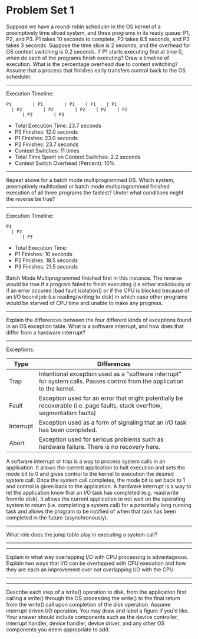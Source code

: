 Problem Set 1
=============
Suppose we have a round-robin scheduler in the OS kernel of a preemptively time sliced system, and three programs in its ready queue: P1, P2, and P3. P1 takes 10 seconds to complete, P2 takes 8.5 seconds, and P3 takes 3 seconds. Suppose the time slice is 2 seconds, and the overhead for OS context switching is 0.2 seconds. If P1 starts executing first at time 0, when do each of the programs finish executing? Draw a timeline of execution. What is the percentage overhead due to context switching? Assume that a process that finishes early transfers control back to the OS scheduler.

---
Execution Timeline:
```
P1        | P1        | P1    | P1    | P1
  | P2        | P2        | P2    | P2    | P2
      | P3        | P3
```
* Total Execution Time: 23.7 seconds
* P3 Finishes: 12.0 seconds
* P1 Finishes: 23.0 seconds
* P2 Finishes: 23.7 seconds
* Context Switches: 11 times
* Total Time Spent on Context Switches: 2.2 seconds
* Context Switch Overhead (Percent): 10%

---
Repeat above for a batch mode multiprogrammed OS. Which system, preemptively multitasked or batch mode multiprogrammed finished execution of all three programs the fastest? Under what conditions might the reverse be true?

---
Execution Timeline:
```
P1
  | P2
      | P3
```
* Total Execution Time: 
* P1 Finishes: 10 seconds
* P2 Finishes: 18.5 seconds
* P3 Finishes: 21.5 seconds

Batch Mode Multiprogrammed finished first in this instance. The reverse would be true if a program failed to finish executing (i.e either maliciously or if an error occured [bad fault isolation]) or if the CPU is blocked because of an I/O bound job (i.e reading/writing to disk) in which case other programs would be starved of CPU time and unable to make any progress.

---
Explain the differences between the four different kinds of exceptions found in an OS exception table. What is a software interrupt, and how does that differ from a hardware interrupt?

---
Exceptions:

|Type|Differences|
|----|-----------|
|Trap|Intentional exception used as a "software interrupt" for system calls. Passes control from the application to the kernel.|
|Fault|Exception used for an error that might potentially be recoverable (i.e. page faults, stack overflow, segmentation faults)|
|Interrupt|Exception used as a form of signaling that an I/O task has been completed.|
|Abort|Exception used for serious problems such as hardware failure. There is no recovery here.|

A software interrupt or trap is a way to process system calls in an application. It allows the current application to halt execution and sets the mode bit to 0 and gives control to the kernel to execution the desired system call. Once the system call completes, the mode bit is set back to 1 and control is given back to the application. A hardware interrupt is a way to let the application know that an I/O task has completed (e.g. read/write from/to disk). It allows the current application to not wait on the operating system to return (i.e. completing a system call) for a potentially long running task and allows the program to be notified of when that task has been completed in the future (asynchronously).

---
What role does the jump table play in executing a system call?

---


---
Explain in what way overlapping I/O with CPU processing is advantageous. Explain two ways that I/O can be overlapped with CPU execution and how they are each an improvement over not overlapping I/O with the CPU.

---


---
Describe each step of a write() operation to disk, from the application first calling a write() through the OS processing the write() to the final return from the write() call upon completion of the disk operation. Assume interrupt driven I/O operation. You may draw and label a figure if you'd like. Your answer should include components such as the device controller, interrupt handler, device handler, device driver, and any other OS components you deem appropriate to add.
